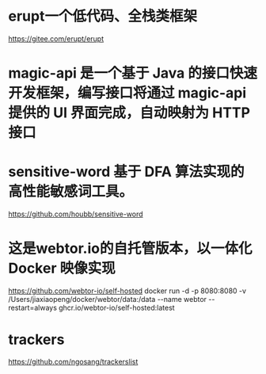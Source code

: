 # erupt一个低代码、全栈类框架
https://gitee.com/erupt/erupt

# magic-api 是一个基于 Java 的接口快速开发框架，编写接口将通过 magic-api 提供的 UI 界面完成，自动映射为 HTTP 接口

# sensitive-word 基于 DFA 算法实现的高性能敏感词工具。
https://github.com/houbb/sensitive-word

# 这是webtor.io的自托管版本，以一体化 Docker 映像实现
https://github.com/webtor-io/self-hosted
docker run -d -p 8080:8080 -v /Users/jiaxiaopeng/docker/webtor/data:/data --name webtor --restart=always ghcr.io/webtor-io/self-hosted:latest

# trackers
https://github.com/ngosang/trackerslist